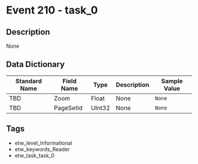 # Event 210 - task_0

## Description
None

## Data Dictionary
|Standard Name|Field Name|Type|Description|Sample Value|
|---|---|---|---|---|
|TBD|Zoom|Float|None|`None`|
|TBD|PageSetId|UInt32|None|`None`|

## Tags
* etw_level_Informational
* etw_keywords_Reader
* etw_task_task_0